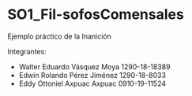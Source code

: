 # SO1_Fil-sofosComensales
Ejemplo práctico de la Inanición

Integrantes:
- Walter Eduardo Vásquez Moya 1290-18-18389
- Edwin Rolando Pérez Jiménez 1290-18-8033
- Eddy Ottoniel Axpuac Axpuac 0910-19-11524
